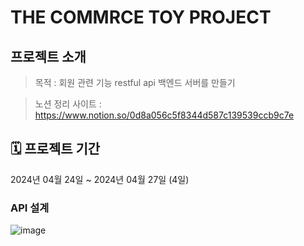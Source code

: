 # THE COMMRCE TOY PROJECT

## 프로젝트 소개
> 목적 : 회원 관련 기능 restful api 백엔드 서버를 만들기

> 노션 정리 사이트 : https://www.notion.so/0d8a056c5f8344d587c139539ccb9c7e

## 🗓 프로젝트 기간
2024년 04월 24일 ~ 2024년 04월 27일 (4일)

### API 설계
![image](https://github.com/Gimwooeung/toy/assets/132888708/1b817220-c618-42af-9cea-2a1fac8db139)
